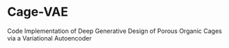# Cage-VAE
Code Implementation of Deep Generative Design of Porous Organic Cages via a Variational Autoencoder
